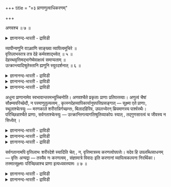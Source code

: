 +++
title = "०३ प्राणाणुत्वाधिकरणम्"

+++

अणवश्च ॥ ७ ॥  
<details><summary>ज्ञानानन्द-भारती - द्राविडी</summary>

अणवच्च ॥ ७ ॥
</details>

व्यापीन्यणूनि वाऽक्षाणि साङ्ख्या व्यापित्वमूचिरे ॥  
वृत्तिलाभस्तत्र तत्र देहे कर्मवशाद्भवेत् ॥ ५ ॥  
देहस्थवृत्तिमद्भागेष्वेवाक्षत्वं समाप्यताम् ॥  
उत्क्रान्त्यादिश्रुतेस्तानि ह्यणूनि स्युरदर्शनात् ॥ ६ ॥  
<details><summary>ज्ञानानन्द-भारती - द्राविडी</summary>

--वैयासिग न्यायमाला
</details>

<details><summary>ज्ञानानन्द-भारती - द्राविडी</summary>

इन्दिरियङ्गळ् वियाबगमाऩवैगळा? अल्लदु अणुक्कळा? साङ्गियर्गळ्
वियाबगमेवॆऩ्ऱु सॊल्गिऱार् कळ्। अन्द अन्द सरीरत्तिल् कर्म वसत्तिऩाल्
(अवैगळुक्कु) सॆयल्बडुवदु एऱ्पडुम्।
</details>

<details><summary>ज्ञानानन्द-भारती - द्राविडी</summary>

इन्दिरियत्तऩ्मै सरीरत्तिलिरुन्दु वरुगिऱ सॆयलुडऩ् कूडिय पागङ्गळिलेये
मुडित्तु विडप्पड वेण्डुम्। वॆळिक्किळम्बुदलैच् चॊल्लुम्
सुरुदियिरुप्पदाल्, अवै पार्क्कप्पडाददिऩाल् अणुक्कळ् ऎऩ्ऱु आगिऩ्ऱऩ।
</details>

अधुना प्राणानामेव स्वभावान्तरमभ्युच्चिनोति। अणवश्चैते प्रकृताः प्राणाः
प्रतिपत्तव्याः। अणुत्वं चैषां सौक्ष्म्यपरिच्छेदौ, न परमाणुतुल्यत्वम् ,
कृत्स्नदेहव्यापिकार्यानुपपत्तिप्रसङ्गात् — सूक्ष्मा एते प्राणाः,
स्थूलाश्चेत्स्युः — मरणकाले शरीरान्निर्गच्छन्तः, बिलादहिरिव, उपलभ्येरन्
म्रियमाणस्य पार्श्वस्थैः। परिच्छिन्नाश्चैते प्राणाः, सर्वगताश्चेत्स्युः
— उत्क्रान्तिगत्यागतिश्रुतिव्याकोपः स्यात् , तद्गुणसारत्वं च जीवस्य न
सिध्येत् ।

<details><summary>ज्ञानानन्द-भारती - द्राविडी</summary>

(इन्दिरियङ्गळ् अणुवा। अदावदु मिगच्चिऱिय वैगळा अल्लदु वियाबगमा
ऎङ्गुमुळ्ळवैगळा ऎऩ्ऱु सन्देहम्। इन्दिरियङ्गळ् ऎङ्गुमुळ्ळवै ऎऩ्ऱु
पूर्वबक्षम्। इदु साङ्ग्यर्गळिऩ् पक्षम्। सुरुदिये इनदिरियङ्गळै अनन्दम्
ऎऩ्ऱु कूऱुगिऱदु। इन्दिरि यङ्गळ् ऎङ्गुमिरुप्पदाल् मरण कालत्तिल् अवै
सरीरत्तै विट्टु वॆळिये पोवदागच् चॊल्वदु सरियल्ल। इन्दिरियङ्गळ्
ऎङ्गुमिरुन्दालुम् जीवऩ् सॆय्द कर्माविऩ् पलऩै अऩुबविप्पदऱ्काग सरीर
पिरदेसत्तिल् मट्टुम्दाऩ् सॆयल्बडुगिऱदु। मऱ्ऱ इडङ्गळिल् सॆयल्बडुवदु इल्लै
ऎऩ्बदु साङ्ग्यर्गळिऩ् अबिप्पिरायम्।
</details>

<details><summary>ज्ञानानन्द-भारती - द्राविडी</summary>

इन्दिरियङ्गळ् अणुक्कळ् ऎऩ्ऱु सित्तान्दम्। अऱिय मुडियामल्
सूक्ष्ममायिरुप्पदाल् अणु ऎऩ्ऱु सॊल्लप्पडुगिऱदे तविर परमाणु ऎऩ्ऱु
अर्त्तमल्ल। मत्यम परिमाणम्दाऩ्। परमाणुवाग इरुन्दाल् सरीरम् मुऴुवदुम्
कुळिर्च्चि तॆरियादु, स्तूलमाग इरुन्दाल् इन्दिरियङ्गळ् सरीरत्तै विट्टु
वॆळिये पोवदैक् काणमुडियुम्। सुरुदियिल् मरण कालत्तिल् इन्दिरियङ्गळ्
सरीरत्तै विट्टुक्किळम्बुवदाग कूऱियिरुप्पदाल् सर्वगदम् अल्ल। सरीरत्तिल्
मट्टुम्दाऩ् इन्दिरियङ्गळ् उळ्ळऩ ऎऩ्ऱु सॊल्लिविडलामे। सॆयल्बडामलेये
सरीरत्तिऱ्कु वॆळियिलुम् इन्दिरियम् उळ्ळदु ऎऩ्ऱु कल्बिप्पदिल् यादु
पिरयोजऩम्? उबासऩम् सॆय्वदऱ् काग इन्दिरियङ्गळै अनन्दम् ऎऩ्ऱु कल्बित्तु
सुरुदि कूऱुगिऱदु। इदु वास्तवमल्ल। इन्दिरियङ्गळ् सरीरत्तैविट्टु वॆळिये
पोवदैक् कॊण्डुदाऩ् इन्द उबादिगळ् मूलम् ऎङ्गुम् निऱैन्द जीवऩ् सरीरत्तै
विट्टु वेऱुसरीरत्तिऱ्कुप् पोगिऱाऩ् ऎऩ्ऱु कूऱप्पडुगिऱदु उबादिगळाऩ
इन्दिरियङ्गळ् सर्वगद माऩाल् अवैगळ् वॆळिये पोगमुडियादु। अप्पॊऴुदु जीवऩ्
सरीरत्तै विट्टु किळम्बिप् पोगिऱाऩ् ऎऩ्बदु असङ्गदमागिविडुम्। आगैयाल्
इन्दिरियङ्गळ् वियाबग मल्ल। मत्यमबरिमाणमुळ्ळवै ताऩ् ऎऩ्ऱु सित्तान्दम्)।
</details>

<details><summary>ज्ञानानन्द-भारती - द्राविडी</summary>

इप्पॊऴुदु पिराणऩ्गळुक्के वेऱु स्वबा वत्तैच् चेर्त्तुच् चॊल्लुगिऱार्।
इन्द पिरगिरुदमायुळ्ळ पिराणऩ्गळ् अणुक्कळ् ऎऩ्ऱुम् अऱियवेण्डियवै।
इवैगळुडैय अणुत्तऩ्मै ऎऩ्बदु सूक्ष्ममायि रुप्पदुम् अळवुक्कुट्पट्टदुम्दाऩ्
परमाणुवुक्कु समाऩ मायिरुप्पदु अल्ल, सरीरम् मुऴुवदुम् वियाबिक्कुम् सॆयल्
पॊरुत्तमिल्लामल् पोय्विडुमादलाल्। इन्द पिराणऩ् कळ् सूक्ष्ममाय् उळ्ळवै,
स्तूलमायिरुक्कुमेया ऩाल्, मरण समयत्तिल् सरीरत्तिलिरुन्दु वॆळिये
पोगिऱवैगळ्, पॊन्दिलिरुन्दु पाम्बु पोल, इऱक्किऱ वऩुक्कुप्
पक्कत्तिलुळ्ळवर्गळाल् पार्क्कप्पडवेण्डुम्। इन्द पिराणऩ्गळ्
अळवुक्कुळ्बट्टवैगळुम्दाऩ् ; ऎङ्गुमुळ्ळवैगळाग इरुक्कुमेयाऩाल्, वॆळिक्
किळम्बुवदु पोवदु, वरुवदु, इवैगळैच् चॊल्लुम् सुरुदिगळुक्कुक् कॆडुदल्
एऱ्पडुम्। जीवऩुक्कुम् अदऩ् कुणत्तै सारमायुडैयदाऩ तऩ्मै सित्तिक्कादु।
</details>

सर्वगतानामपि वृत्तिलाभः शरीरदेशे स्यादिति चेत् , न, वृत्तिमात्रस्य
करणत्वोपपत्तेः। यदेव हि उपलब्धिसाधनम् — वृत्तिः अन्यद्वा — तस्यैव नः
करणत्वम् , संज्ञामात्रे विवादः इति करणानां व्यापित्वकल्पना निरर्थिका।
तस्मात्सूक्ष्माः परिच्छिन्नाश्च प्राणा इत्यध्यवस्यामः ॥ ७ ॥

<details><summary>ज्ञानानन्द-भारती - द्राविडी</summary>

ऎङ्गु मिरुन्दालुम् कूड सरीर पिरदेसत्तिल् सॆयल् एऱ्पडलामे ऎऩ्ऱाल्,
अप्पडियल्ल। सॆयलुक्कु मात्तिरम्दाऩ् इन्दिरियत् तऩ्मै पॊरुन्दुमाऩदिऩाल्,
अऱिवुक्कु सादऩम् ऎदुवो, सॆयलो, वेऱु ऎदुवो अदऱ्केदाऩ् ऎङ्गळुक्कु
इन्दिरियत्तऩ्मै; पॆयर् मात्तिरत्तिल् विवादम् ऎऩ्बदाल् इन्दिरियङ्गळुक्कु
वियाबिक्कुम् तऩ्मैयै कल्बिप्पदु पिरयोजऩमऱ्ऱदु।
</details>

<details><summary>ज्ञानानन्द-भारती - द्राविडी</summary>

आगैयाल् पिराणऩ्गळ् सूक्ष्मङ्गळ् अळवुक्कु उट्पट्टवैगळ् ऎऩ्ऱु
तीर्माऩिक्किऱोम्।
</details>

